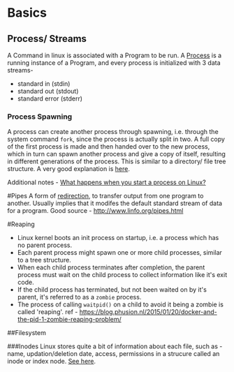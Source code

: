 # Basics

## Process/ Streams
A Command in linux is associated with a Program to be run. A [Process](http://www.linfo.org/process.html) is a running instance of a Program, and every process is initialized with 3 data streams-
* standard in (stdin)
* standard out (stdout)
* standard error (stderr)

### Process Spawning
A process can create another process through spawning, i.e. through the system command `fork`, since the process is actually split in two. A full copy of the first process is made and then handed over to the new process, which in turn can spawn another process and give a copy of itself, resulting in different generations of the process. This is similar to a directory/ file tree structure. A very good explanation is [here](http://www.linfo.org/process.html).

Additional notes - [What happens when you start a process on Linux?](https://jvns.ca/blog/2016/10/04/exec-will-eat-your-brain/)

#Pipes
A form of [redirection](http://www.linfo.org/redirection.html), to transfer output from one program to another. Usually implies that it modifes the default standard stream of data for a program. Good source - http://www.linfo.org/pipes.html

#Reaping
* Linux kernel boots an init process on startup, i.e. a process which has no parent process.
* Each parent process might spawn one or more child processes, similar to a tree structure.
* When each child process terminates after completion, the parent process must wait on the child process to collect information like it's exit code.
* If the child process has terminated, but not been waited on by it's parent, it's referred to as a `zombie` process.
* The process of calling `waitpid()` on a child to avoid it being a zombie is called 'reaping'.
ref - https://blog.phusion.nl/2015/01/20/docker-and-the-pid-1-zombie-reaping-problem/

##Filesystem

###Inodes
Linux stores quite a bit of information about each file, such as - name, updation/deletion date, access, permissions in a strucure called an inode or index node. [See here](https://www.cyberciti.biz/tips/understanding-unixlinux-filesystem-inodes.html).

